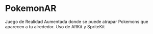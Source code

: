 # PokemonAR
Juego de Realidad Aumentada donde se puede atrapar Pokemons que aparecen a tu alrededor. Uso de ARKit y SpriteKit
